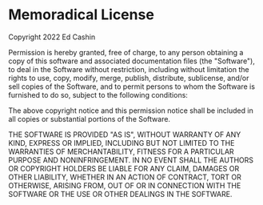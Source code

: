 # Memoradical License

Copyright 2022 Ed Cashin

Permission is hereby granted, free of charge,
to any person obtaining a copy of this software
and associated documentation files (the "Software"),
to deal in the Software without restriction,
including without limitation the rights
to use, copy, modify, merge, publish, distribute,
sublicense, and/or sell copies of the Software,
and to permit persons
to whom the Software is furnished to do so,
subject to the following conditions:

The above copyright notice and this permission notice shall be included
in all copies or substantial portions of the Software.

THE SOFTWARE IS PROVIDED "AS IS",
WITHOUT WARRANTY OF ANY KIND, EXPRESS OR IMPLIED,
INCLUDING BUT NOT LIMITED TO THE WARRANTIES
OF MERCHANTABILITY, FITNESS
FOR A PARTICULAR PURPOSE AND NONINFRINGEMENT.
IN NO EVENT SHALL THE AUTHORS OR COPYRIGHT HOLDERS BE LIABLE
FOR ANY CLAIM, DAMAGES OR OTHER LIABILITY,
WHETHER IN AN ACTION OF CONTRACT,
TORT OR OTHERWISE, ARISING FROM,
OUT OF OR IN CONNECTION WITH THE SOFTWARE
OR THE USE OR OTHER DEALINGS IN THE SOFTWARE.
